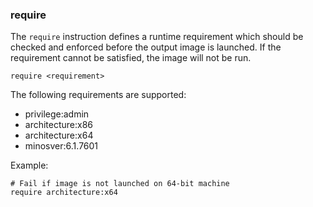 ### require

The `require` instruction defines a runtime requirement which should be checked and enforced before the output image is launched. If the requirement cannot be satisfied, the image will not be run.

```
require <requirement>
```

The following requirements are supported:

* privilege:admin
* architecture:x86
* architecture:x64
* minosver:6.1.7601

Example:
```
# Fail if image is not launched on 64-bit machine
require architecture:x64
```